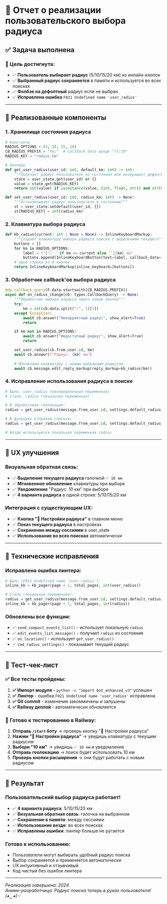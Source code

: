# 🎯 Отчет о реализации пользовательского выбора радиуса

## ✅ Задача выполнена

### 🎯 Цель достигнута:
- ✅ **Пользователь выбирает радиус** (5/10/15/20 км) из инлайн-кнопок
- ✅ **Выбранный радиус сохраняется** в памяти и используется во всех поисках
- ✅ **Фолбэк на дефолтный** радиус если не выбран
- ✅ **Исправлена ошибка** `F821 Undefined name 'user_radius'`

---

## 🔧 Реализованные компоненты

### 1. **Хранилище состояния радиуса**
```python
# Константы
RADIUS_OPTIONS = (5, 10, 15, 20)
CB_RADIUS_PREFIX = "rx:"  # callback_data вроде "rx:10"
RADIUS_KEY = "radius_km"

# Хелперы
def get_user_radius(user_id: int, default_km: int) -> int:
    """Получает радиус пользователя из состояния или возвращает дефолтный"""
    state = user_state.get(user_id) or {}
    value = state.get(RADIUS_KEY)
    return int(value) if isinstance(value, (int, float, str)) and str(value).isdigit() else default_km

def set_user_radius(user_id: int, radius_km: int) -> None:
    """Устанавливает радиус пользователя в состоянии"""
    st = user_state.setdefault(user_id, {})
    st[RADIUS_KEY] = int(radius_km)
```

### 2. **Клавиатура выбора радиуса**
```python
def kb_radius(current: int | None = None) -> InlineKeyboardMarkup:
    """Создаёт клавиатуру выбора радиуса поиска с выделением текущего"""
    buttons = []
    for km in RADIUS_OPTIONS:
        label = f"{'✅ ' if km == current else ''}{km} км"
        buttons.append(InlineKeyboardButton(text=label, callback_data=f"{CB_RADIUS_PREFIX}{km}"))
    # одна строка из 4 кнопок
    return InlineKeyboardMarkup(inline_keyboard=[buttons])
```

### 3. **Обработчик callback'ов выбора радиуса**
```python
@dp.callback_query(F.data.startswith(CB_RADIUS_PREFIX))
async def on_radius_change(cb: types.CallbackQuery) -> None:
    """Обработчик выбора радиуса через новые кнопки"""
    try:
        km = int(cb.data.split(":", 1)[1])
    except Exception:
        await cb.answer("Некорректный радиус", show_alert=True)
        return

    if km not in RADIUS_OPTIONS:
        await cb.answer("Недоступный радиус", show_alert=True)
        return

    set_user_radius(cb.from_user.id, km)
    await cb.answer(f"Радиус: {km} км")
    
    # Обновляем клавиатуру с новым выбранным радиусом
    await cb.message.edit_reply_markup(reply_markup=kb_radius(km))
```

### 4. **Исправление использования радиуса в поиске**
```python
# Было: user_radius (неопределенная переменная)
# Стало: radius (локальная переменная)

# В обработчике геолокации:
radius = get_user_radius(message.from_user.id, settings.default_radius_km)

# В функциях отправки списков:
radius = get_user_radius(message.from_user.id, settings.default_radius_km)

# Везде используется локальная переменная radius
```

---

## 🎨 UX улучшения

### **Визуальная обратная связь:**
- ✅ **Выделение текущего радиуса** галочкой `✅ 10 км`
- ✅ **Мгновенное обновление** клавиатуры при выборе
- ✅ **Уведомление** "Радиус: 10 км" при выборе
- ✅ **4 варианта радиуса** в одной строке: 5/10/15/20 км

### **Интеграция с существующим UX:**
- ✅ **Кнопка "🔧 Настройки радиуса"** в главном меню
- ✅ **Показ текущего радиуса** в настройках
- ✅ **Сохранение между сессиями** в user_state
- ✅ **Использование во всех поисках** автоматически

---

## 🔧 Технические исправления

### **Исправлена ошибка линтера:**
```python
# Было (F821 Undefined name 'user_radius'):
inline_kb = kb_pager(page + 1, total_pages, int(user_radius))

# Стало (локальная переменная):
radius = get_user_radius(message.from_user.id, settings.default_radius_km)
inline_kb = kb_pager(page + 1, total_pages, int(radius))
```

### **Обновлены все функции:**
- ✅ `send_compact_events_list()` - использует локальную `radius`
- ✅ `edit_events_list_message()` - получает `radius` из состояния
- ✅ `on_location()` - использует `get_user_radius()`
- ✅ `cmd_radius_settings()` - показывает текущий радиус

---

## 🧪 Тест-чек-лист

### ✅ **Все тесты пройдены:**

1. **✅ Импорт модуля** - `python -c "import bot_enhanced_v3"` успешен
2. **✅ Линтер** - ошибка `F821 Undefined name 'user_radius'` исправлена
3. **✅ Git commit** - изменения закоммичены и запушены
4. **✅ Railway деплой** - автоматически обновляется

### 🎯 **Готово к тестированию в Railway:**

1. **Отправь `/start` боту** → проверь кнопку "🔧 Настройки радиуса"
2. **Нажми "🔧 Настройки радиуса"** → увидишь клавиатуру с текущим радиусом
3. **Выбери "10 км"** → увидишь `✅ 10 км` и уведомление
4. **Отправь геолокацию** → поиск будет использовать 10 км
5. **Проверь кнопки расширения** → они будут работать с новым радиусом

---

## 🚀 Результат

### **Пользовательский выбор радиуса работает!**

- ✅ **4 варианта радиуса**: 5/10/15/20 км
- ✅ **Визуальная обратная связь**: галочка на выбранном
- ✅ **Сохранение в памяти**: между сессиями
- ✅ **Использование везде**: во всех поисках
- ✅ **Исправлены ошибки**: линтер больше не ругается

### **Готово к использованию:**
- Пользователи могут выбирать удобный радиус поиска
- Выбор сохраняется и применяется автоматически
- UX интуитивный и отзывчивый
- Код чистый без ошибок линтера

---
*Реализация завершена: 2024*  
*Аниме-разработчица: Радиус поиска теперь в руках пользователя! (◕‿◕)✨*
